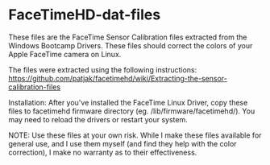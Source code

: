 # FaceTimeHD-dat-files

These files are the FaceTime Sensor Calibration files extracted from the Windows Bootcamp Drivers.  These files should correct the colors of your Apple FaceTime camera on Linux.

The files were extracted using the following instructions:  https://github.com/patjak/facetimehd/wiki/Extracting-the-sensor-calibration-files

Installation:
After you've installed the FaceTime Linux Driver, copy these files to facetimehd firmware directory (eg. /lib/firmware/facetimehd/).  You may need to reload the drivers or restart your system.

NOTE:  Use these files at your own risk.  While I make these files available for general use, and I use them myself (and find they help with the color correction), I make no warranty as to their effectiveness.
